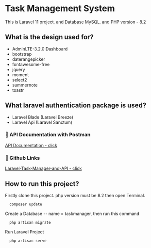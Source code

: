 # Task Management System

This is Laravel 11 project. and Database MySQL. and PHP version - 8.2 

## What is the design used for?

- AdminLTE-3.2.0 Dashboard
- bootstrap
- daterangepicker
- fontawesome-free
- jquery
- moment
- select2
- summernote
- toastr

## What laravel authentication package is used?

- Laravel Blade (Laravel Breeze)
- Laravel Api (Laravel Sanctum)

### 🔗 API Documentation with Postman
[API Documentation - click](https://documenter.getpostman.com/view/15041318/2sAXjQ3WEj)

### 🔗 Github Links
[Laravel-Task-Manager-and-API - click](https://github.com/Anupam59/Laravel-Task-Manager-and-API)

## How to run this project?

Firstly clone this project. php version must be 8.2
then open Terminal.
```bash
  composer update
```

Create a Database -- name = taskmanager, then run this command
```bash
  php artisan migrate
```

Run Laravel Project
```bash
  php artisan serve
```

